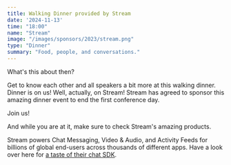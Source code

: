 ```yaml
---
title: Walking Dinner provided by Stream
date: '2024-11-13'
time: "18:00"
name: "Stream"
image: "/images/sponsors/2023/stream.png"
type: "Dinner"
summary: "Food, people, and conversations."
---
```


What's this about then?

Get to know each other and all speakers a bit more at this walking dinner. Dinner is on us! Well, actually, on Stream! Stream has agreed to sponsor this amazing dinner event to end the first conference day.

Join us!

And while you are at it, make sure to check Stream's amazing products.

Stream powers Chat Messaging, Video & Audio, and Activity Feeds for billions of global end-users across thousands of different apps. Have a look over here for [a taste of their chat SDK](https://getstream.io/chat/sdk/swiftui/?utm_source=doiOS&utm_medium=sponsorship&utm_content=&utm_campaign=doiOS_November2023_event_klmh22).
